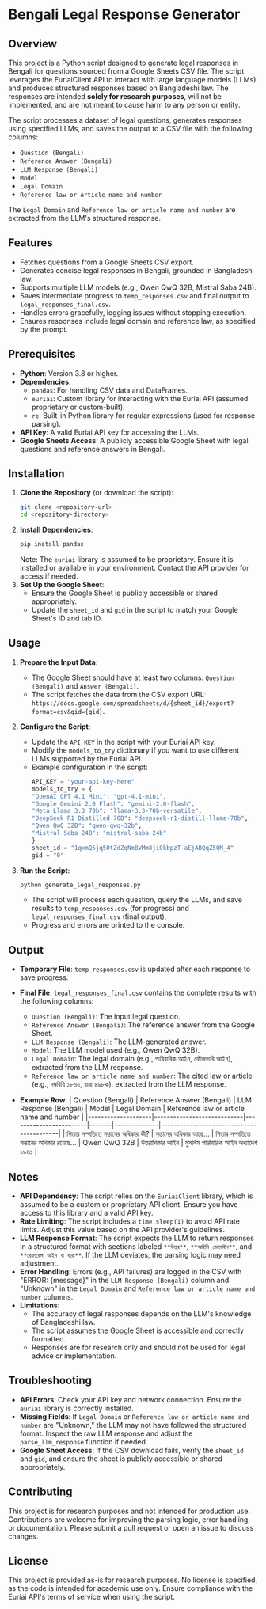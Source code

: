 # Bengali Legal Response Generator

## Overview
This project is a Python script designed to generate legal responses in Bengali for questions sourced from a Google Sheets CSV file. The script leverages the EuriaiClient API to interact with large language models (LLMs) and produces structured responses based on Bangladeshi law. The responses are intended **solely for research purposes**, will not be implemented, and are not meant to cause harm to any person or entity.

The script processes a dataset of legal questions, generates responses using specified LLMs, and saves the output to a CSV file with the following columns:
- `Question (Bengali)`
- `Reference Answer (Bengali)`
- `LLM Response (Bengali)`
- `Model`
- `Legal Domain`
- `Reference law or article name and number`

The `Legal Domain` and `Reference law or article name and number` are extracted from the LLM's structured response.

## Features
- Fetches questions from a Google Sheets CSV export.
- Generates concise legal responses in Bengali, grounded in Bangladeshi law.
- Supports multiple LLM models (e.g., Qwen QwQ 32B, Mistral Saba 24B).
- Saves intermediate progress to `temp_responses.csv` and final output to `legal_responses_final.csv`.
- Handles errors gracefully, logging issues without stopping execution.
- Ensures responses include legal domain and reference law, as specified by the prompt.

## Prerequisites
- **Python**: Version 3.8 or higher.
- **Dependencies**:
  - `pandas`: For handling CSV data and DataFrames.
  - `euriai`: Custom library for interacting with the Euriai API (assumed proprietary or custom-built).
  - `re`: Built-in Python library for regular expressions (used for response parsing).
- **API Key**: A valid Euriai API key for accessing the LLMs.
- **Google Sheets Access**: A publicly accessible Google Sheet with legal questions and reference answers in Bengali.

## Installation
1. **Clone the Repository** (or download the script):
   ```bash
   git clone <repository-url>
   cd <repository-directory>
   ```
2. **Install Dependencies**:
   ```bash
   pip install pandas
   ```
   Note: The `euriai` library is assumed to be proprietary. Ensure it is installed or available in your environment. Contact the API provider for access if needed.
3. **Set Up the Google Sheet**:
   - Ensure the Google Sheet is publicly accessible or shared appropriately.
   - Update the `sheet_id` and `gid` in the script to match your Google Sheet's ID and tab ID.

## Usage
1. **Prepare the Input Data**:
   - The Google Sheet should have at least two columns: `Question (Bengali)` and `Answer (Bengali)`.
   - The script fetches the data from the CSV export URL: `https://docs.google.com/spreadsheets/d/{sheet_id}/export?format=csv&gid={gid}`.

2. **Configure the Script**:
   - Update the `API_KEY` in the script with your Euriai API key.
   - Modify the `models_to_try` dictionary if you want to use different LLMs supported by the Euriai API.
   - Example configuration in the script:
     ```python
     API_KEY = "your-api-key-here"
     models_to_try = {
     "OpenAI GPT 4.1 Mini": "gpt-4.1-mini",
     "Google Gemini 2.0 Flash": "gemini-2.0-flash",
     "Meta Llama 3.3 70b": "llama-3.3-70b-versatile",
     "DeepSeek R1 Distilled 70B": "deepseek-r1-distill-llama-70b",
     "Qwen QwQ 32B": "qwen-qwq-32b",
     "Mistral Saba 24B": "mistral-saba-24b"
     }
     sheet_id = "1qxmQ5jq5OtZdZqNmBVMm8jiOkbpzT-aEjABQqZ5QM_4"
     gid = "0"
     ```

3. **Run the Script**:
   ```bash
   python generate_legal_responses.py
   ```
   - The script will process each question, query the LLMs, and save results to `temp_responses.csv` (for progress) and `legal_responses_final.csv` (final output).
   - Progress and errors are printed to the console.

## Output
- **Temporary File**: `temp_responses.csv` is updated after each response to save progress.
- **Final File**: `legal_responses_final.csv` contains the complete results with the following columns:
  - `Question (Bengali)`: The input legal question.
  - `Reference Answer (Bengali)`: The reference answer from the Google Sheet.
  - `LLM Response (Bengali)`: The LLM-generated answer.
  - `Model`: The LLM model used (e.g., Qwen QwQ 32B).
  - `Legal Domain`: The legal domain (e.g., পারিবারিক আইন, ফৌজদারি আইন), extracted from the LLM response.
  - `Reference law or article name and number`: The cited law or article (e.g., দণ্ডবিধি ১৮৬০, ধারা ৪৯৮ক), extracted from the LLM response.

- **Example Row**:
  | Question (Bengali) | Reference Answer (Bengali) | LLM Response (Bengali) | Model | Legal Domain | Reference law or article name and number |
  |--------------------|----------------------------|------------------------|-------|--------------|------------------------------------------|
  | পিতার সম্পত্তিতে সন্তানের অধিকার কী? | সন্তানের অধিকার আছে... | পিতার সম্পত্তিতে সন্তানের অধিকার রয়েছে... | Qwen QwQ 32B | উত্তরাধিকার আইন | মুসলিম পারিবারিক আইন অধ্যাদেশ ১৯৬১ |

## Notes
- **API Dependency**: The script relies on the `EuriaiClient` library, which is assumed to be a custom or proprietary API client. Ensure you have access to this library and a valid API key.
- **Rate Limiting**: The script includes a `time.sleep(1)` to avoid API rate limits. Adjust this value based on the API provider's guidelines.
- **LLM Response Format**: The script expects the LLM to return responses in a structured format with sections labeled `**উত্তর**`, `**আইনি ডোমেইন**`, and `**রেফারেন্স আইন বা ধারা**`. If the LLM deviates, the parsing logic may need adjustment.
- **Error Handling**: Errors (e.g., API failures) are logged in the CSV with "ERROR: {message}" in the `LLM Response (Bengali)` column and "Unknown" in the `Legal Domain` and `Reference law or article name and number` columns.
- **Limitations**:
  - The accuracy of legal responses depends on the LLM's knowledge of Bangladeshi law.
  - The script assumes the Google Sheet is accessible and correctly formatted.
  - Responses are for research only and should not be used for legal advice or implementation.

## Troubleshooting
- **API Errors**: Check your API key and network connection. Ensure the `euriai` library is correctly installed.
- **Missing Fields**: If `Legal Domain` or `Reference law or article name and number` are "Unknown," the LLM may not have followed the structured format. Inspect the raw LLM response and adjust the `parse_llm_response` function if needed.
- **Google Sheet Access**: If the CSV download fails, verify the `sheet_id` and `gid`, and ensure the sheet is publicly accessible or shared appropriately.

## Contributing
This project is for research purposes and not intended for production use. Contributions are welcome for improving the parsing logic, error handling, or documentation. Please submit a pull request or open an issue to discuss changes.

## License
This project is provided as-is for research purposes. No license is specified, as the code is intended for academic use only. Ensure compliance with the Euriai API's terms of service when using the script.
